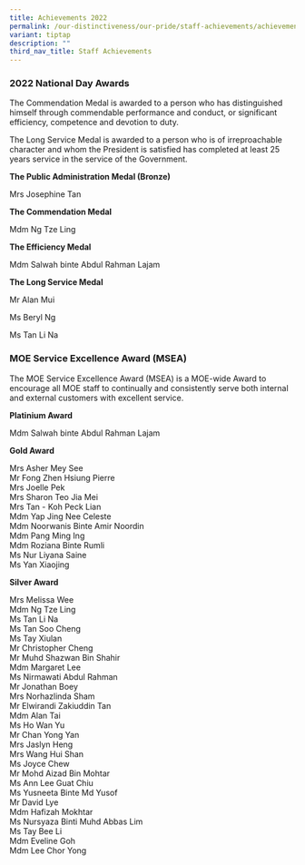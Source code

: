 ```yaml
---
title: Achievements 2022
permalink: /our-distinctiveness/our-pride/staff-achievements/achievements-2022/
variant: tiptap
description: ""
third_nav_title: Staff Achievements
---
```

<h3><strong>2022 National Day Awards</strong></h3>
<p>The Commendation Medal is awarded to a person who has distinguished himself
through commendable performance and conduct, or significant efficiency,
competence and devotion to duty.</p>
<p>The Long Service Medal is awarded to a person who is of irreproachable
character and whom the President is satisfied has completed at least 25
years service in the service of the Government.</p>
<p></p>
<p><strong>The Public Administration Medal (Bronze)</strong>
</p>
<p>Mrs Josephine Tan</p>
<p></p>
<p><strong>The Commendation Medal</strong>
</p>
<p>Mdm Ng Tze Ling</p>
<p></p>
<p><strong>The Efficiency Medal</strong>
</p>
<p>Mdm Salwah binte Abdul Rahman Lajam</p>
<p></p>
<p><strong>The Long Service Medal</strong>
</p>
<p>Mr Alan Mui</p>
<p>Ms Beryl Ng</p>
<p>Ms Tan Li Na</p>
<h3><strong>MOE Service Excellence Award (MSEA)</strong></h3>
<p>The MOE Service Excellence Award (MSEA) is a MOE-wide Award to encourage
all MOE staff to continually and consistently serve both internal and external
customers with excellent service.</p>
<p></p>
<p><strong>Platinium Award</strong>
</p>
<p></p>
<p></p>
<p>Mdm Salwah binte Abdul Rahman Lajam
<br>
</p>
<p></p>
<p><strong>Gold Award</strong>
</p>
<p></p>
<p></p>
<p>Mrs Asher Mey See
<br>Mr Fong Zhen Hsiung Pierre
<br>Mrs Joelle Pek
<br>Mrs Sharon Teo Jia Mei
<br>Mrs Tan - Koh Peck Lian
<br>Mdm Yap Jing Nee Celeste
<br>Mdm Noorwanis Binte Amir Noordin
<br>Mdm Pang Ming Ing
<br>Mdm Roziana Binte Rumli
<br>Ms Nur Liyana Saine
<br>Ms Yan Xiaojing</p>
<p></p>
<p></p>
<p><strong>Silver Award</strong>
</p>
<p></p>
<p></p>
<p>Mrs Melissa Wee
<br>Mdm Ng Tze Ling
<br>Ms Tan Li Na
<br>Ms Tan Soo Cheng
<br>Ms Tay Xiulan
<br>Mr Christopher Cheng
<br>Mr Muhd Shazwan Bin Shahir
<br>Mdm Margaret Lee
<br>Ms Nirmawati Abdul Rahman
<br>Mr Jonathan Boey
<br>Mrs Norhazlinda Sham
<br>Mr Elwirandi Zakiuddin Tan
<br>Mdm Alan Tai
<br>Ms Ho Wan Yu
<br>Mr Chan Yong Yan
<br>Mrs Jaslyn Heng
<br>Mrs Wang Hui Shan
<br>Ms Joyce Chew
<br>Mr Mohd Aizad Bin Mohtar
<br>Ms Ann Lee Guat Chiu
<br>Ms Yusneeta Binte Md Yusof
<br>Mr David Lye
<br>Mdm Hafizah Mokhtar
<br>Ms Nursyaza Binti Muhd Abbas Lim
<br>Ms Tay Bee Li
<br>Mdm Eveline Goh
<br>Mdm Lee Chor Yong</p>
<p></p>